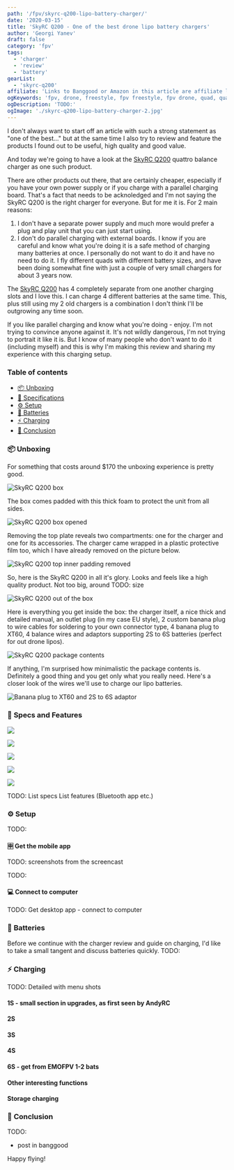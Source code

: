 ```yaml
---
path: '/fpv/skyrc-q200-lipo-battery-charger/'
date: '2020-03-15'
title: 'SkyRC Q200 - One of the best drone lipo battery chargers'
author: 'Georgi Yanev'
draft: false
category: 'fpv'
tags:
  - 'charger'
  - 'review'
  - 'battery'
gearList:
  - 'skyrc-q200'
affiliate: 'Links to Banggood or Amazon in this article are affiliate links and would support the blog if used to make a purchase.'
ogKeywords: 'fpv, drone, freestyle, fpv freestyle, fpv drone, quad, quadcopter, micro drone, micro quad, tinywhoop, TODO:'
ogDescription: 'TODO:'
ogImage: './skyrc-q200-lipo-battery-charger-2.jpg'
---
```


I don't always want to start off an article with such a strong statement as "one of the best..." but at the same time I also try to review and feature the products I found out to be useful, high quality and good value.

And today we're going to have a look at the [SkyRC Q200][1] quattro balance charger as one such product.

There are other products out there, that are certainly cheaper, especially if you have your own power supply or if you charge with a parallel charging board. That's a fact that needs to be acknoledged and I'm not saying the SkyRC Q200 is the right charger for everyone. But for me it is. For 2 main reasons:

1. I don't have a separate power supply and much more would prefer a plug and play unit that you can just start using.
2. I don't do parallel charging with external boards. I know if you are careful and know what you're doing it is a safe method of charging many batteries at once. I personally do not want to do it and have no need to do it. I fly different quads with different battery sizes, and have been doing somewhat fine with just a couple of very small chargers for about 3 years now.

The [SkyRC Q200][1] has 4 completely separate from one another charging slots and I love this. I can charge 4 different batteries at the same time. This, plus still using my 2 old chargers is a combination I don't think I'll be outgrowing any time soon.

If you like parallel charging and know what you're doing - enjoy. I'm not trying to convince anyone against it. It's not wildly dangerous, I'm not trying to portrait it like it is. But I know of many people who don't want to do it (including myself) and this is why I'm making this review and sharing my experience with this charging setup.

### Table of contents

- [📦 Unboxing](#unboxing)
- [📝 Specifications](#specs)
- [⚙ Setup](#setup)
- [🔋 Batteries](#batteries)
- [⚡ Charging](#charging)
- [📑 Conclusion](#conclusion)

<!-- If you prefer watching, check out the full video review on my YouTube channel: -->

<!-- <div style="text-align: center">
  <iframe width="560" height="315" src="https://www.youtube.com/embed/TODO:?rel=0" frameBorder="0" allowFullScreen title="TODO:"></iframe>
</div> -->

### 📦 <span id="unboxing">Unboxing</span>

For something that costs around \$170 the unboxing experience is pretty good.

![SkyRC Q200 box](skyrc-q200-lipo-battery-charger-1.jpg)

The box comes padded with this thick foam to protect the unit from all sides.

![SkyRC Q200 box opened](skyrc-q200-lipo-battery-charger-10.jpg)

Removing the top plate reveals two compartments: one for the charger and one for its accessories. The charger came wrapped in a plastic protective film too, which I have already removed on the picture below.

![SkyRC Q200 top inner padding removed](skyrc-q200-lipo-battery-charger-11.jpg)

So, here is the SkyRC Q200 in all it's glory. Looks and feels like a high quality product. Not too big, around TODO: size

![SkyRC Q200 out of the box](skyrc-q200-lipo-battery-charger-2.jpg)

Here is everything you get inside the box: the charger itself, a nice thick and detailed manual, an outlet plug (in my case EU style), 2 custom banana plug to wire cables for soldering to your own connector type, 4 banana plug to XT60, 4 balance wires and adaptors supporting 2S to 6S batteries (perfect for out drone lipos).

![SkyRC Q200 package contents](skyrc-q200-lipo-battery-charger-3.jpg)

If anything, I'm surprised how minimalistic the package contents is. Definitely a good thing and you get only what you really need. Here's a closer look of the wires we'll use to charge our lipo batteries.

![Banana plug to XT60 and 2S to 6S adaptor](skyrc-q200-lipo-battery-charger-4.jpg)

### 📝 <span id="specs" class="offset-top-nav">Specs and Features</span>

![](skyrc-q200-lipo-battery-charger-5.jpg)

![](skyrc-q200-lipo-battery-charger-6.jpg)

![](skyrc-q200-lipo-battery-charger-7.jpg)

![](skyrc-q200-lipo-battery-charger-8.jpg)

![](skyrc-q200-lipo-battery-charger-9.jpg)

TODO: List specs
List features (Bluetooth app etc.)

### ⚙ <span id="setup" class="offset-top-nav">Setup</span>

TODO:

#### 🈸 Get the mobile app

TODO: screenshots from the screencast

TODO:

#### 💻 Connect to computer

TODO: Get desktop app - connect to computer

### 🔋 <span id="batteries" class="offset-top-nav">Batteries</span>

Before we continue with the charger review and guide on charging, I'd like to take a small tangent and discuss batteries quickly.
TODO:

### ⚡ <span id="charging" class="offset-top-nav">Charging</span>

TODO: Detailed with menu shots

#### 1S - small section in upgrades, as first seen by AndyRC

#### 2S

#### 3S

#### 4S

#### 6S - get from EMOFPV 1-2 bats

#### Other interesting functions

#### Storage charging

### 📑 <span id="conclusion" class="offset-top-nav">Conclusion</span>

TODO:

- post in banggood

Happy flying!

[0]: Linkslist
[1]: https://bit.ly/skyrc-q200

